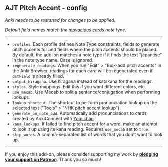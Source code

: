 ## AJT Pitch Accent - config

*Anki needs to be restarted for changes to be applied.*

*Default field names match the
[mpvacious cards](https://ankiweb.net/shared/info/1557722832)
note type.*

****

* `profiles`.
Each profile defines
Note Type constraints,
fields to generate pitch accents for
and fields where the pitch accents should be placed.
By default, the add-on matches a note type
if it finds the text "japanese" in the note type name.
Case is ignored.
* `regenerate_readings`.
When you run "Edit" > "Bulk-add pitch accents"
in the Anki Browser,
readings for each card will be regenerated
even if `dstField` is already filled.
* `output_hiragana`.
Use hiragana instead of katakana for the readings.
* `styles`.
Style mappings. Edit this if you want different colors, etc.
* `use_mecab`.
Use Mecab to split a sentence/conjugation when performing lookups.
* `lookup_shortcut`.
The shortcut to perform pronunciation lookup
on the selected text ("Tools" > "NHK pitch accent lookup").
* `generate_on_note_add`.
Automatically add pronunciations to cards created by AnkiConnect with
[Yomichan](https://foosoft.net/projects/yomichan/).
* `kana_lookups`.
If failed to find pitch accent for a word,
make an attempt to look it up using its kana reading.
Requires `use_mecab` set to `true`.
* `skip_words`.
A comma-separated list of words that you don't want to look up.

****

If you enjoy this add-on, please consider supporting my work by
**[pledging your support on Patreon](https://www.patreon.com/bePatron?u=43555128)**.
Thank you so much!
